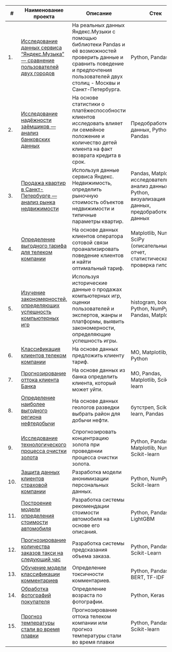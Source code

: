 | #    | Наименование проекта                | Описание                                                     | Стек                    |
| ---- | ------------------------------------------------------------ | ------------------------------------------------------------ | ----------------------- |
| 1.   | [Исследование данных сервиса “Яндекс.Музыка” — сравнение пользователей двух городов](https://github.com/your_username/your_repo_link) | На реальных данных Яндекс.Музыки с помощью библиотеки Pandas и её возможностей проверить данные и сравнить поведение и предпочтения пользователей двух столиц - Москвы и Санкт-Петербурга. | Python, Pandas |
| 2.   | [Исследование надёжности заёмщиков — анализ банковских данных](https://github.com/your_username/your_repo_link) | На основе статистики о платёжеспособности клиентов исследовать влияет ли семейное положение и количество детей клиента на факт возврата кредита в срок. | Предобработка данных, Python, Pandas |
| 3.   | [Продажа квартир в Санкт-Петербурге — анализ рынка недвижимости](https://github.com/your_username/your_repo_link) | Используя данные сервиса Яндекс. Недвижимость, определить рыночную стоимость объектов недвижимости и типичные параметры квартир. | Pandas, Matplotlib, исследовательский анализ данных, Python, визуализация данных, предобработка данных |
| 4.   | [Определение выгодного тарифа для телеком компании](https://github.com/your_username/your_repo_link) | На основе данных клиентов оператора сотовой связи проанализировать поведение клиентов и найти оптимальный тариф. | Matplotlib, NumPy, SciPy (описательный отчет, статистическая проверка гипотез) |
| 5.   | [Изучение закономерностей, определяющих успешность компьютерных игр](https://github.com/your_username/your_repo_link) | Используя исторические данные о продажах компьютерных игр, оценки пользователей и экспертов, жанры и платформы, выявить закономерности, определяющие успешность игры. | histogram, boxplot, Python, NumPy, Pandas, Matplotlib |
| 6.   | [Классификация клиентов телеком компании](https://github.com/your_username/your_repo_link) | На основе данных предложить клиенту тариф. | МО, Matplotlib, Python |
| 7.   | [Прогнозирование оттока клиента Банка](https://github.com/your_username/your_repo_link) | На основе данных из банка определить клиента, который может уйти. | МО, Pandas, Matplotlib, Scikit-learn |
| 8.   | [Определение наиболее выгодного региона нефтедобычи](https://github.com/your_username/your_repo_link) | На основе данных геологов разведки выбрать район для добычи нефти. | бутстреп, Scikit-learn, Pandas |
| 9.   | [Исследование технологического процесса очистки золота](https://github.com/your_username/your_repo_link) | Спрогнозировать концентрацию золота при проведении процесса очистки золота. | Python, Pandas, Matplotlib, NumPy, Scikit-learn |
| 10.   | [Защита данных клиентов страховой компании](https://github.com/your_username/your_repo_link) | Разработка модели анонимизации персональных данных. | Python, NumPy, Scikit-learn |
| 11.   | [Построение модели определения стоимости автомобиля](https://github.com/your_username/your_repo_link) | Разработка системы рекомендации стоимости автомобиля на основе его описания. | Python, Pandas, LightGBM |
| 12.   | [Прогнозирование количества заказов такси на следующий час](https://github.com/your_username/your_repo_link) | Разработка системы предсказания объема заказа. | Python, Pandas, Scikit-Learn |
| 13.   | [Обучение модели классификации комментариев](https://github.com/KseniiaBogatenkova/Portfolio/blob/main/13_machine_learning_for_texts/13_machine_learning_for_texts.ipynb) | Определение токсичности комментариев. | Python, Pandas, BERT, TF-IDF |
| 14.   | [Обработка фотографий покупателя](https://github.com/KseniiaBogatenkova/Portfolio/blob/main/14_%D1%81omputer_vision/14_%D1%81omputer_vision.ipynb) | Определение возраста по фотографии. | Python, Keras |
| 15.   | [Прогноз температуры стали во время плавки](https://github.com/KseniiaBogatenkova/Portfolio/blob/main/15_final_project/15_final_project.ipynb) | Прогнозирование оттока телеком компании или прогноз температуры стали во время плавки | Python, Pandas, Scikit-learn |
